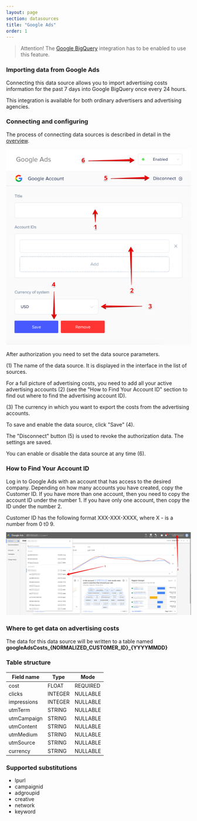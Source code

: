 ```yaml
---
layout: page
section: datasources
title: "Google Ads"
order: 1
---
```


> Attention! The [Google BigQuery](/integrations/google-bigquery) integration has to be enabled to use this feature.

### Importing data from Google Ads

Connecting this data source allows you to import advertising costs information for the past 7 days into Google BigQuery once every 24 hours.

This integration is available for both ordinary advertisers and advertising agencies.

### Connecting and configuring

The process of connecting data sources is described in detail in the [overview](https://docs.segmentstream.com/datasources/index).

![](/img/gl-a.2.png)

After authorization you need to set the data source parameters.

(1) The name of the data source. It is displayed in the interface in the list of sources.

For a full picture of advertising costs, you need to add all your active advertising accounts (2) (see the "How to Find Your Account ID" section to find out where to find the advertising account ID).

(3) The currency in which you want to export the costs from the advertising accounts.

To save and enable the data source, click "Save" (4).

The "Disconnect" button (5) is used to revoke the authorization data. The settings are saved.

You can enable or disable the data source at any time (6).

### How to Find Your Account ID

Log in to Google Ads with an account that has access to the desired company. Depending on how many accounts you have created, copy the Customer ID. If you have more than one account, then you need to copy the account ID under the number 1. If you have only one account, then copy the ID under the number 2.

Customer ID has the following format XXX-XXX-XXXX, where X - is a number from 0 t0 9.

![](/img/gl-a.3.png)

### Where to get data on advertising costs

The data for this data source will be written to a table named **googleAdsCosts_{NORMALIZED_CUSTOMER_ID}_{YYYYMMDD}**

### Table structure

Field name|Type|Mode
--- | --- | ---
cost | FLOAT | REQUIRED
clicks | INTEGER | NULLABLE
impressions | INTEGER | NULLABLE
utmTerm | STRING | NULLABLE
utmCampaign | STRING | NULLABLE
utmContent | STRING | NULLABLE
utmMedium | STRING | NULLABLE
utmSource | STRING | NULLABLE
currency | STRING | NULLABLE

### Supported substitutions

* lpurl
* campaignid
* adgroupid
* creative
* network
* keyword
